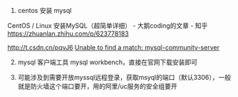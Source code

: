1. centos   安装 mysql

CentOS / Linux 安装MySQL（超简单详细） - 大鹅coding的文章 - 知乎
https://zhuanlan.zhihu.com/p/623778183

http://t.csdn.cn/pqvJ6
[Unable to find a match: mysql-community-server](https://blog.csdn.net/hkl_Forever/article/details/125469577)

2. mysql 客户端工具  mysql workbench，直接在官网下载安装即可


3. 可能涉及到需要开放myssql远程登录，获取msyql的端口（默认3306），一般就是防火墙这个端口要开，用的阿里/uc服务的安全组要开


